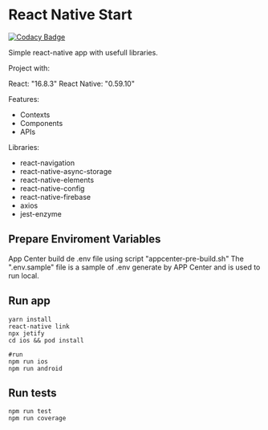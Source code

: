 # React Native Start 

[![Codacy Badge](https://api.codacy.com/project/badge/Grade/7546a6588d0a49598c6dd0325759e04c)](https://app.codacy.com/app/douglasofreitas/react-native-start?utm_source=github.com&utm_medium=referral&utm_content=douglasofreitas/react-native-start&utm_campaign=Badge_Grade_Dashboard)

Simple react-native app with usefull libraries.

Project with:

React: "16.8.3"
React Native: "0.59.10"

Features:
* Contexts
* Components
* APIs

Libraries: 
* react-navigation
* react-native-async-storage
* react-native-elements
* react-native-config
* react-native-firebase
* axios
* jest-enzyme


## Prepare Enviroment Variables

App Center build de .env file using script "appcenter-pre-build.sh"
The ".env.sample" file is a sample of .env generate by APP Center and is used to run local.

## Run app

```
yarn install
react-native link
npx jetify
cd ios && pod install

#run
npm run ios
npm run android
```

## Run tests

```
npm run test
npm run coverage
```